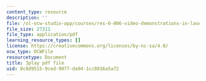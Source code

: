 ```yaml
---
content_type: resource
description: ''
file: /ol-ocw-studio-app/courses/res-6-006-video-demonstrations-in-lasers-and-optics-spring-2008/8c8d95159ced9077da941cc8016a5a72_hJfqUAKMEdw.pdf
file_size: 27311
file_type: application/pdf
learning_resource_types: []
license: https://creativecommons.org/licenses/by-nc-sa/4.0/
ocw_type: OCWFile
resourcetype: Document
title: 3play pdf file
uid: 8c8d9515-9ced-9077-da94-1cc8016a5a72
---
```

